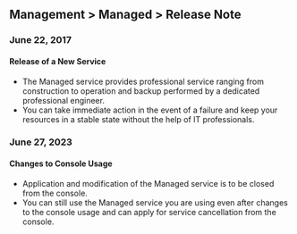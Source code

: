 ## Management > Managed > Release Note

### June 22, 2017
#### Release of a New Service
* The Managed service provides professional service ranging from construction to operation and backup performed by a dedicated professional engineer.
* You can take immediate action in the event of a failure and keep your resources in a stable state without the help of IT professionals.

### June 27, 2023
#### Changes to Console Usage
* Application and modification of the Managed service is to be closed from the console.
* You can still use the Managed service you are using even after changes to the console usage and can apply for service cancellation from the console.